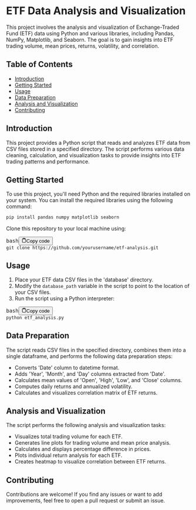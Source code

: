 # ETF Data Analysis and Visualization

This project involves the analysis and visualization of Exchange-Traded Fund (ETF) data using Python and various libraries, including Pandas, NumPy, Matplotlib, and Seaborn. The goal is to gain insights into ETF trading volume, mean prices, returns, volatility, and correlation.

## Table of Contents

- [Introduction](#introduction)
- [Getting Started](#getting-started)
- [Usage](#usage)
- [Data Preparation](#data-preparation)
- [Analysis and Visualization](#analysis-and-visualization)
- [Contributing](#contributing)

## Introduction

This project provides a Python script that reads and analyzes ETF data from CSV files stored in a specified directory. The script performs various data cleaning, calculation, and visualization tasks to provide insights into ETF trading patterns and performance.

## Getting Started

To use this project, you'll need Python and the required libraries installed on your system. You can install the required libraries using the following command:

```bash
pip install pandas numpy matplotlib seaborn
```

Clone this repository to your local machine using:

<pre><div class="bg-black rounded-md mb-4"><div class="flex items-center relative text-gray-200 bg-gray-800 px-4 py-2 text-xs font-sans justify-between rounded-t-md"><span>bash</span><button class="flex ml-auto gap-2"><svg stroke="currentColor" fill="none" stroke-width="2" viewBox="0 0 24 24" stroke-linecap="round" stroke-linejoin="round" class="h-4 w-4" height="1em" width="1em" xmlns="http://www.w3.org/2000/svg"><path d="M16 4h2a2 2 0 0 1 2 2v14a2 2 0 0 1-2 2H6a2 2 0 0 1-2-2V6a2 2 0 0 1 2-2h2"></path><rect x="8" y="2" width="8" height="4" rx="1" ry="1"></rect></svg>Copy code</button></div><div class="p-4 overflow-y-auto"><code class="!whitespace-pre hljs language-bash">git clone https://github.com/yourusername/etf-analysis.git</code></div></div></pre>

## Usage

1. Place your ETF data CSV files in the 'database' directory.
2. Modify the `database_path` variable in the script to point to the location of your CSV files.
3. Run the script using a Python interpreter:

<pre><div class="bg-black rounded-md mb-4"><div class="flex items-center relative text-gray-200 bg-gray-800 px-4 py-2 text-xs font-sans justify-between rounded-t-md"><span>bash</span><button class="flex ml-auto gap-2"><svg stroke="currentColor" fill="none" stroke-width="2" viewBox="0 0 24 24" stroke-linecap="round" stroke-linejoin="round" class="h-4 w-4" height="1em" width="1em" xmlns="http://www.w3.org/2000/svg"><path d="M16 4h2a2 2 0 0 1 2 2v14a2 2 0 0 1-2 2H6a2 2 0 0 1-2-2V6a2 2 0 0 1 2-2h2"></path><rect x="8" y="2" width="8" height="4" rx="1" ry="1"></rect></svg>Copy code</button></div><div class="p-4 overflow-y-auto"><code class="!whitespace-pre hljs language-bash">python etf_analysis.py
</code></div></div></pre>

## Data Preparation

The script reads CSV files in the specified directory, combines them into a single dataframe, and performs the following data preparation steps:

* Converts 'Date' column to datetime format.
* Adds 'Year', 'Month', and 'Day' columns extracted from 'Date'.
* Calculates mean values of 'Open', 'High', 'Low', and 'Close' columns.
* Computes daily returns and annualized volatility.
* Calculates and visualizes correlation matrix of ETF returns.

## Analysis and Visualization

The script performs the following analysis and visualization tasks:

* Visualizes total trading volume for each ETF.
* Generates line plots for trading volume and mean price analysis.
* Calculates and displays percentage difference in prices.
* Plots individual return analysis for each ETF.
* Creates heatmap to visualize correlation between ETF returns.

## Contributing

Contributions are welcome! If you find any issues or want to add improvements, feel free to open a pull request or submit an issue.

